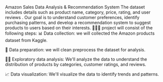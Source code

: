 Amazon Sales Data Analysis & Recommendation System
The dataset includes details such as product name, category, price, rating, and user reviews . Our goal is to understand customer preferences, identify purchasing patterns, and develop a recommendation system to suggest products to users based on their interests. 🧐👨‍💻 project will consist of the following steps: 📊 Data collection: we will collected the Amazon products dataset from Kaggle.

🧹 Data preparation: we will clean preprocess the dataset for analysis.

🕵️‍♂️ Exploratory data analysis: We'll analyze the data to understand the distribution of products by categories, customer ratings, and reviews.

📈 Data visualization: We'll visualize the data to identify trends and patterns.

